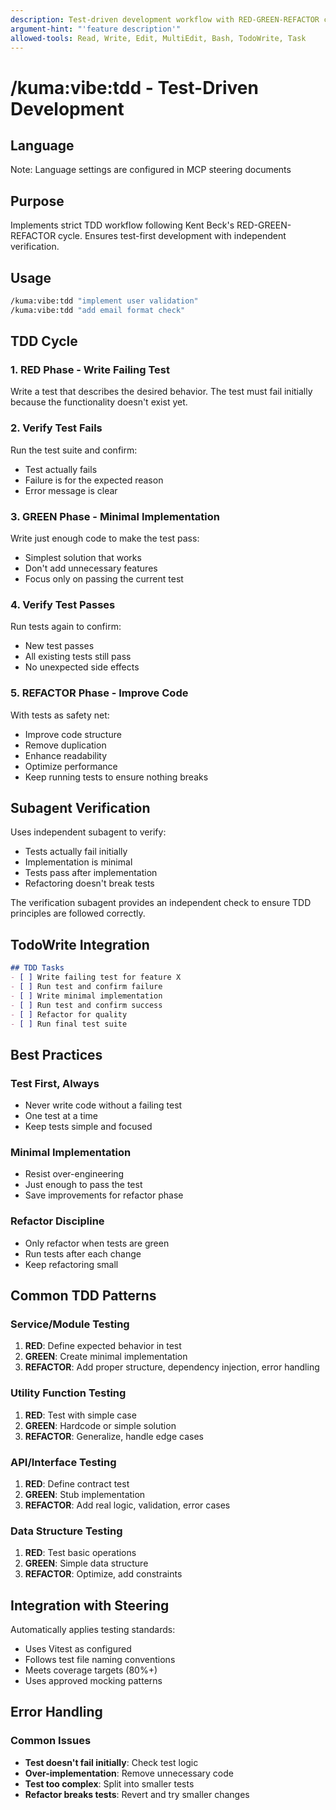 ```yaml
---
description: Test-driven development workflow with RED-GREEN-REFACTOR cycle
argument-hint: "'feature description'"
allowed-tools: Read, Write, Edit, MultiEdit, Bash, TodoWrite, Task
---
```


# /kuma:vibe:tdd - Test-Driven Development

## Language

Note: Language settings are configured in MCP steering documents

## Purpose

Implements strict TDD workflow following Kent Beck's RED-GREEN-REFACTOR cycle. Ensures test-first development with independent verification.

## Usage

```bash
/kuma:vibe:tdd "implement user validation"
/kuma:vibe:tdd "add email format check"
```

## TDD Cycle

### 1. RED Phase - Write Failing Test
Write a test that describes the desired behavior. The test must fail initially because the functionality doesn't exist yet.

### 2. Verify Test Fails
Run the test suite and confirm:
- Test actually fails
- Failure is for the expected reason
- Error message is clear

### 3. GREEN Phase - Minimal Implementation
Write just enough code to make the test pass:
- Simplest solution that works
- Don't add unnecessary features
- Focus only on passing the current test

### 4. Verify Test Passes
Run tests again to confirm:
- New test passes
- All existing tests still pass
- No unexpected side effects

### 5. REFACTOR Phase - Improve Code
With tests as safety net:
- Improve code structure
- Remove duplication
- Enhance readability
- Optimize performance
- Keep running tests to ensure nothing breaks

## Subagent Verification

Uses independent subagent to verify:
- Tests actually fail initially
- Implementation is minimal
- Tests pass after implementation
- Refactoring doesn't break tests

The verification subagent provides an independent check to ensure TDD principles are followed correctly.

## TodoWrite Integration

```markdown
## TDD Tasks
- [ ] Write failing test for feature X
- [ ] Run test and confirm failure
- [ ] Write minimal implementation
- [ ] Run test and confirm success
- [ ] Refactor for quality
- [ ] Run final test suite
```

## Best Practices

### Test First, Always
- Never write code without a failing test
- One test at a time
- Keep tests simple and focused

### Minimal Implementation
- Resist over-engineering
- Just enough to pass the test
- Save improvements for refactor phase

### Refactor Discipline
- Only refactor when tests are green
- Run tests after each change
- Keep refactoring small

## Common TDD Patterns

### Service/Module Testing
1. **RED**: Define expected behavior in test
2. **GREEN**: Create minimal implementation
3. **REFACTOR**: Add proper structure, dependency injection, error handling

### Utility Function Testing
1. **RED**: Test with simple case
2. **GREEN**: Hardcode or simple solution
3. **REFACTOR**: Generalize, handle edge cases

### API/Interface Testing
1. **RED**: Define contract test
2. **GREEN**: Stub implementation
3. **REFACTOR**: Add real logic, validation, error cases

### Data Structure Testing
1. **RED**: Test basic operations
2. **GREEN**: Simple data structure
3. **REFACTOR**: Optimize, add constraints

## Integration with Steering

Automatically applies testing standards:
- Uses Vitest as configured
- Follows test file naming conventions
- Meets coverage targets (80%+)
- Uses approved mocking patterns

## Error Handling

### Common Issues
- **Test doesn't fail initially**: Check test logic
- **Over-implementation**: Remove unnecessary code
- **Test too complex**: Split into smaller tests
- **Refactor breaks tests**: Revert and try smaller changes